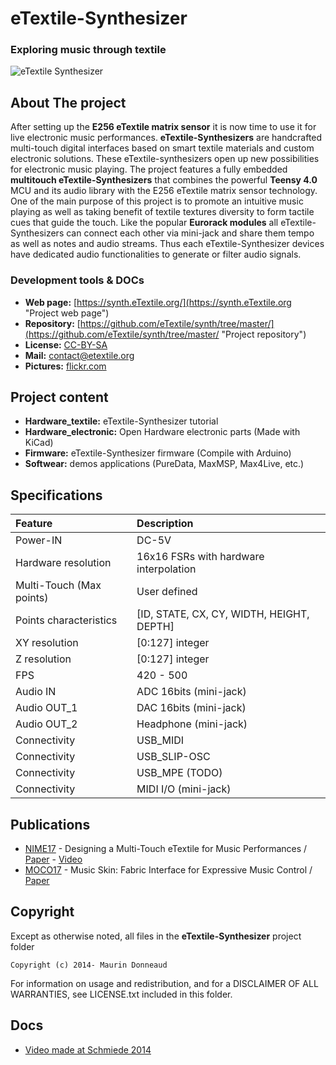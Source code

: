 # eTextile-Synthesizer 
### Exploring music through textile

![eTextile Synthesizer](https://live.staticflickr.com/65535/48916850368_dd34d00418_c_d.jpg)

## About The project
After setting up the **E256 eTextile matrix sensor** it is now time to use it for live electronic music performances. **eTextile-Synthesizers** are handcrafted multi-touch digital interfaces based on smart textile materials and custom electronic solutions. These eTextile-synthesizers open up new possibilities for electronic music playing. The project features a fully embedded **multitouch eTextile-Synthesizers** that combines the powerful **Teensy 4.0** MCU and its audio library with the E256 eTextile matrix sensor technology. One of the main purpose of this project is to promote an intuitive music playing as well as taking benefit of textile textures diversity to form tactile cues that guide the touch. Like the popular **Eurorack modules** all eTextile-Synthesizers can connect each other via mini-jack and share them tempo as well as notes and audio streams. Thus each eTextile-Synthesizer devices have dedicated audio functionalities to generate or filter audio signals.

### Development tools & DOCs
* **Web page:** [https://synth.eTextile.org/](https://synth.eTextile.org "Project web page")
* **Repository:** [https://github.com/eTextile/synth/tree/master/](https://github.com/eTextile/synth/tree/master/ "Project repository")
* **License:** [CC-BY-SA](https://github.com/eTextile/synth/tree/master/LICENSE.txt "Project License")
* **Mail:** [contact@etextile.org](mailto:contact@etextile.org "eMail us")
* **Pictures:** [flickr.com](https://www.flickr.com/photos/maurin/albums/72157673740361510/ "Share your pictures with us")

## Project content
* **Hardware_textile:** eTextile-Synthesizer tutorial
* **Hardware_electronic:** Open Hardware electronic parts (Made with KiCad) 
* **Firmware:** eTextile-Synthesizer firmware (Compile with Arduino)
* **Softwear:** demos applications (PureData, MaxMSP, Max4Live, etc.)

## Specifications
| **Feature**             | **Description**                           |
| :---------------------- | :---------------------------------------- |
| Power-IN                | DC-5V                                     |
| Hardware resolution     | 16x16 FSRs with hardware interpolation    |
| Multi-Touch (Max points)| User defined                              |
| Points characteristics  | [ID, STATE, CX, CY, WIDTH, HEIGHT, DEPTH] |
| XY resolution           | [0:127] integer                           |
| Z resolution            | [0:127] integer                           |
| FPS                     | 420 - 500                                 |
| Audio IN                | ADC 16bits (mini-jack)                    |
| Audio OUT_1             | DAC 16bits (mini-jack)                    |
| Audio OUT_2             | Headphone (mini-jack)                     |
| Connectivity            | USB_MIDI                                  |
| Connectivity            | USB_SLIP-OSC                              |
| Connectivity            | USB_MPE (TODO)                            |
| Connectivity            | MIDI I/O (mini-jack)                      |
## Publications
- [NIME17](http://www.nime2017.org/) - Designing a Multi-Touch eTextile for Music Performances / [Paper](https://github.com/eTextile/Matrix/blob/teensy_matrix/docs/publications/NIME17-eTextile.pdf) - [Video](https://vimeo.com/217690743)
- [MOCO17](http://moco17.movementcomputing.org/) - Music Skin: Fabric Interface for Expressive Music Control / [Paper](https://github.com/eTextile/Matrix/blob/teensy_matrix/docs/publications/MOCO17-MusicSkin.pdf)

## Copyright
Except as otherwise noted, all files in the **eTextile-Synthesizer** project folder

    Copyright (c) 2014- Maurin Donneaud

For information on usage and redistribution, and for a DISCLAIMER OF ALL WARRANTIES, see LICENSE.txt included in this folder.

## Docs
- [Video made at Schmiede 2014](http://www.kobakant.at/DIY/?p=4305/)
